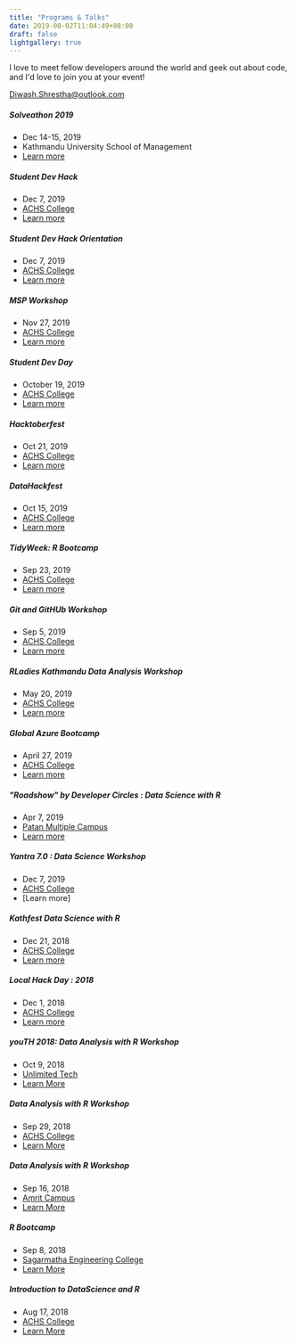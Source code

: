 ```yaml
---
title: "Programs & Talks"
date: 2019-08-02T11:04:49+08:00
draft: false
lightgallery: true
---
```


I love to meet fellow developers around the world and geek out about code, and I'd love to join you at your event!

Diwash.Shrestha@outlook.com

##### Solveathon 2019

* Dec 14-15, 2019
* Kathmandu University School of Management
* [Learn more](/posts/solveathon-2019/)
 

##### Student Dev Hack

* Dec 7, 2019 
* [ACHS College](https://achsnepal.edu.np/)
* [Learn more](/posts/student-dev-hack/)


##### Student Dev Hack Orientation

* Dec 7, 2019 
* [ACHS College](https://achsnepal.edu.np/)
* [Learn more](https://twitter.com/diwastha/status/1200451241949708289)



#####  MSP Workshop 

* Nov 27, 2019 
* [ACHS College](https://achsnepal.edu.np/)
* [Learn more](https://twitter.com/diwastha/status/1199703167199371264)


##### Student Dev Day

* October  19, 2019 
* [ACHS College](https://achsnepal.edu.np/)
* [Learn more](https://twitter.com/diwastha/status/1185709159703969792)

##### Hacktoberfest

* Oct 21, 2019
* [ACHS College](https://achsnepal.edu.np/)
* [Learn more](/posts/hacktoberfest2019/)

##### DataHackfest

* Oct 15, 2019 
* [ACHS College](https://achsnepal.edu.np/)
* [Learn more](https://www.facebook.com/pg/RUGNepal/photos/?tab=album&album_id=516968819083214)

##### TidyWeek: R Bootcamp

* Sep 23, 2019 
* [ACHS College](https://achsnepal.edu.np/)
* [Learn more](/posts/tidyweek/)


##### Git and GitHUb Workshop

* Sep 5, 2019
* [ACHS College](https://achsnepal.edu.np/)
* [Learn more](https://twitter.com/diwastha/status/1169511791325351936)


##### RLadies Kathmandu Data Analysis Workshop

* May 20, 2019 
* [ACHS College](https://achsnepal.edu.np/)
* [Learn more](https://twitter.com/RLadiesKtm/status/1130355580298702848)



##### Global Azure Bootcamp

* April 27, 2019 
* [ACHS College](https://achsnepal.edu.np/)
* [Learn more](/posts/global-azure-bootcamp-2019/)

##### "Roadshow" by Developer Circles : Data Science with R

* Apr 7, 2019
* [Patan Multiple Campus](https://pmc.edu.np/)
* [Learn more](https://twitter.com/suvushrestha/status/1114768995473690624)


##### Yantra 7.0 : Data Science Workshop

* Dec 7, 2019 
* [ACHS College](https://achsnepal.edu.np/)
* [Learn more]

##### Kathfest Data Science with R

* Dec 21, 2018 
* [ACHS College](https://achsnepal.edu.np/)
* [Learn more](/posts/data_science_rworkshop/)


##### Local Hack Day : 2018

* Dec 1, 2018 
* [ACHS College](https://achsnepal.edu.np/)
* [Learn more](/posts/local_hack_day_2018/)

##### youTH 2018: Data Analysis with R Workshop

* Oct 9, 2018
* [Unlimited Tech](http://www.unlimit.com/)
* [Learn More](https://twitter.com/rugnepal/status/1049687857168871424)

##### Data Analysis with R Workshop

* Sep 29, 2018
* [ACHS College](https://achsnepal.edu.np/)
* [Learn More](https://twitter.com/diwastha/status/1046005751225954304)

##### Data Analysis with R Workshop

* Sep 16, 2018
* [Amrit Campus](https://amritcampus.edu.np/)
* [Learn More](https://twitter.com/rugnepal/status/1041160640348520448)

#####  R Bootcamp

* Sep 8, 2018
* [Sagarmatha Engineering College](http://sagarmatha.edu.np/)
* [Learn More](https://twitter.com/diwastha/status/1038218134589775873)

##### Introduction to DataScience and R 

* Aug 17, 2018
* [ACHS College](https://achsnepal.edu.np/)
* [Learn More](https://twitter.com/diwastha/status/1030490751891906568)
